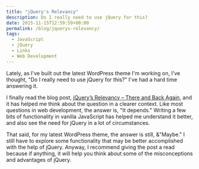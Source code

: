 ```yaml
---
title: "jQuery's Relevancy"
description: Do I really need to use jQuery for this?
date: 2015-11-15T12:59:59+00:00
permalink: /blog/jquerys-relevancy/
tags:
  - JavaScript
  - jQuery
  - Links
  - Web Development
---
```

Lately, as I've built out the latest WordPress theme I'm working on, I've thought, "Do I really need to use jQuery for this?" I've had a hard time answering it.

I finally read the blog post, [jQuery’s Relevancy – There and Back Again](http://developer.telerik.com/featured/jquerys-relevancy-there-and-back-again/), and it has helped me think about the question in a clearer context. Like most questions in web development, the answer is, "It depends." Writing a few bits of functionality in vanilla JavaScript has helped me understand it better, and also see the need for jQuery in a lot of circumstances.

That said, for my latest WordPress theme, the answer is still, &"Maybe." I still have to explore some functionality that may be better accomplished with the help of jQuery. Anyway, I recommend giving the post a read because if anything, it will help you think about some of the misconceptions and advantages of jQuery.
